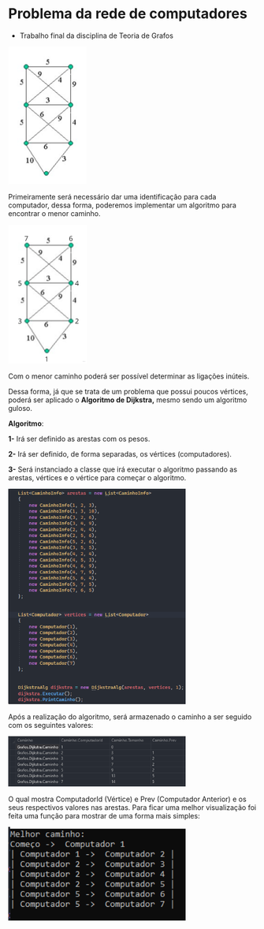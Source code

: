 # Problema da rede de computadores
- Trabalho final da disciplina de Teoria de Grafos

![Untitled](img/img-1.png)

Primeiramente será necessário dar uma identificação para cada computador, dessa forma, poderemos implementar um algoritmo para encontrar o menor caminho.

<img src="img/img-2.jpg" style="width:160px;"/>

Com o menor caminho poderá ser possível determinar as ligações inúteis.

Dessa forma, já que se trata de um problema que possui poucos vértices, poderá ser aplicado o **Algoritmo de Dijkstra,** mesmo sendo um algoritmo guloso.

**Algoritmo**:

**1-** Irá ser definido as arestas com os pesos.

**2-** Irá ser definido, de forma separadas, os vértices (computadores).

**3-** Será instanciado a classe que irá executar o algoritmo passando as arestas, vértices e o vértice para começar o algoritmo.

<img src="img/img-3.png" style="width:360px;"/>

Após a realização do algoritmo, será armazenado o caminho a ser seguido com os seguintes valores:

<img src="img/img-4.png" style="width:360px;"/>

O qual mostra ComputadorId (Vértice) e Prev (Computador Anterior) e os seus respectivos valores nas arestas. Para ficar uma melhor visualização foi feita uma função para mostrar de uma forma mais simples:

<img src="img/img-5.png" style="width:360px;"/>
